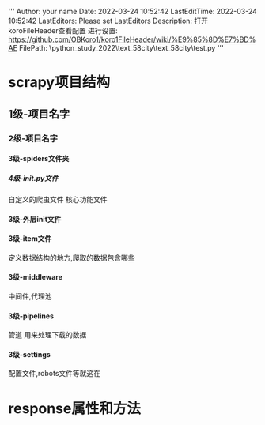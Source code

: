 <!--
 * @Author: your name
 * @Date: 2022-03-24 10:52:42
 * @LastEditTime: 2022-03-24 11:39:11
 * @LastEditors: Please set LastEditors
 * @Description: 打开koroFileHeader查看配置 进行设置: https://github.com/OBKoro1/koro1FileHeader/wiki/%E9%85%8D%E7%BD%AE
 * @FilePath: \python_study_2022\text_58city\text_58city\readme.md
-->
'''
Author: your name
Date: 2022-03-24 10:52:42
LastEditTime: 2022-03-24 10:52:42
LastEditors: Please set LastEditors
Description: 打开koroFileHeader查看配置 进行设置: https://github.com/OBKoro1/koro1FileHeader/wiki/%E9%85%8D%E7%BD%AE
FilePath: \python_study_2022\text_58city\text_58city\test.py
'''
# scrapy项目结构
## 1级-项目名字
### 2级-项目名字
#### 3级-spiders文件夹
##### 4级-init.py文件
自定义的爬虫文件
核心功能文件
#### 3级-外层init文件
#### 3级-item文件
定义数据结构的地方,爬取的数据包含哪些
#### 3级-middleware
中间件,代理池
#### 3级-pipelines
管道
用来处理下载的数据
#### 3级-settings
配置文件,robots文件等就这在


# response属性和方法